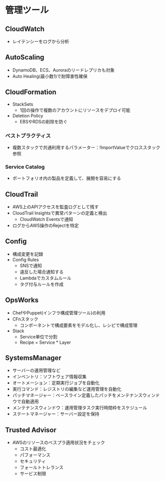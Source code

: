 # 管理ツール

## CloudWatch

- レイテンシーをログから分析

## AutoScaling

- DynamoDB、ECS、Auroraのリードレプリカも対象
- Auto Healing(最小数1)で耐障害性確保

## CloudFormation

- StackSets
  - 1回の操作で複数のアカウントにリソースをデプロイ可能
- Deletion Policy
  - EBSやRDSの削除を防ぐ

### ベストプラクティス

- 複数スタックで共通利用するパラメーター：!ImportValueでクロススタック参照

### Service Catalog

- ポートフォリオ内の製品を定義して、展開を容易にする

## CloudTrail

- AWS上のAPIアクセスを監査ログとして残す
- CloudTrail Insightsで異常パターンの定義と検出
  - CloudWatch Eventsで通知
- ログからAWS操作のRejectを特定

## Config

- 構成変更を記録
- Config Rules
  - SNSで通知
  - 違反した場合通知する
  - Lambdaでカスタムルール
  - タグ付与ルールを作成

## OpsWorks

- ChefやPuppet(インフラ構成管理ツール)の利用
- CFnスタック
  - コンポーネントで構成要素をモデル化し、レシピで構成管理
- Stack
  - Service単位で分割
  - Recipe = Service * Layer

## SystemsManager

- サーバーの運用管理など
- インベントリ：ソフトウェア情報収集
- オートメーション：定期実行ジョブを自動化
- 実行コマンド：レジストリの編集など運用管理を自動化
- パッチマネージャー：ベースライン定義したパッチをメンテナンスウィンドウで自動適用
- メンテナンスウィンドウ：運用管理タスク実行時間枠をスケジュール
- ステートマネージャー：サーバー設定を保持

## Trusted Advisor

- AWSのリソースのベスプラ適用状況をチェック
  - コスト最適化
  - パフォーマンス
  - セキュリティ
  - フォールトトレランス
  - サービス制限
